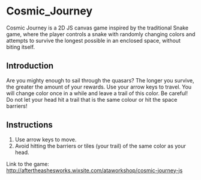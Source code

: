 # Cosmic_Journey

Cosmic Journey is a 2D JS canvas game inspired by the traditional Snake game, where the player controls a snake with randomly changing colors and attempts to survive the longest possible in an enclosed space, without biting itself. 

## Introduction
Are you mighty enough to sail through the quasars? The longer you survive, the greater the amount of your rewards. Use your arrow keys to travel. You will change color once in a while and leave a trail of this color. Be careful! Do not let your head hit a trail that is the same colour or hit the space barriers!

## Instructions
1. Use arrow keys to move. 
2. Avoid hitting the barriers or tiles (your trail) of the same color as your head.

Link to the game: http://aftertheashesworks.wixsite.com/ataworkshop/cosmic-journey-js